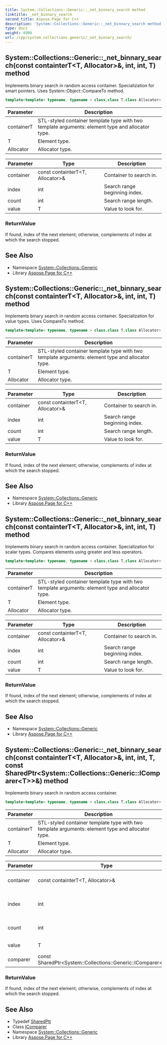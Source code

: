 ```yaml
---
title: System::Collections::Generic::_net_binnary_search method
linktitle: _net_binnary_search
second_title: Aspose.Page for C++
description: 'System::Collections::Generic::_net_binnary_search method. Implements binary search in random access container. Specialization for smart pointers. Uses System::Object::CompareTo method in C++.'
type: docs
weight: 4900
url: /cpp/system.collections.generic/_net_binnary_search/
---
```

## System::Collections::Generic::_net_binnary_search(const containterT\<T, Allocator\>\&, int, int, T) method


Implements binary search in random access container. Specialization for smart pointers. Uses System::Object::CompareTo method.

```cpp
template<template< typename, typename > class,class T,class Allocator> std::enable_if<IsSmartPtr<T>::value, int>::type System::Collections::Generic::_net_binnary_search(const containterT<T, Allocator> &container, int index, int count, T value)
```


| Parameter | Description |
| --- | --- |
| containerT | STL-styled container template type with two template arguments: element type and allocator type. |
| T | Element type. |
| Allocator | Allocator type. |

| Parameter | Type | Description |
| --- | --- | --- |
| container | const containterT\<T, Allocator\>\& | Container to search in. |
| index | int | Search range beginning index. |
| count | int | Search range length. |
| value | T | Value to look for. |

### ReturnValue

If found, index of the next element; otherwise, complements of index at which the search stopped.

## See Also

* Namespace [System::Collections::Generic](../)
* Library [Aspose.Page for C++](../../)
## System::Collections::Generic::_net_binnary_search(const containterT\<T, Allocator\>\&, int, int, T) method


Implements binary search in random access container. Specialization for value types. Uses CompareTo method.

```cpp
template<template< typename, typename > class,class T,class Allocator> std::enable_if<!IsSmartPtr<T>::value &&!std::is_scalar<T>::value, int>::type System::Collections::Generic::_net_binnary_search(const containterT<T, Allocator> &container, int index, int count, T value)
```


| Parameter | Description |
| --- | --- |
| containerT | STL-styled container template type with two template arguments: element type and allocator type. |
| T | Element type. |
| Allocator | Allocator type. |

| Parameter | Type | Description |
| --- | --- | --- |
| container | const containterT\<T, Allocator\>\& | Container to search in. |
| index | int | Search range beginning index. |
| count | int | Search range length. |
| value | T | Value to look for. |

### ReturnValue

If found, index of the next element; otherwise, complements of index at which the search stopped.

## See Also

* Namespace [System::Collections::Generic](../)
* Library [Aspose.Page for C++](../../)
## System::Collections::Generic::_net_binnary_search(const containterT\<T, Allocator\>\&, int, int, T) method


Implements binary search in random access container. Specialization for scalar types. Compares elements using greater and less operators.

```cpp
template<template< typename, typename > class,class T,class Allocator> std::enable_if<std::is_scalar<T>::value, int>::type System::Collections::Generic::_net_binnary_search(const containterT<T, Allocator> &container, int index, int count, T value)
```


| Parameter | Description |
| --- | --- |
| containerT | STL-styled container template type with two template arguments: element type and allocator type. |
| T | Element type. |
| Allocator | Allocator type. |

| Parameter | Type | Description |
| --- | --- | --- |
| container | const containterT\<T, Allocator\>\& | Container to search in. |
| index | int | Search range beginning index. |
| count | int | Search range length. |
| value | T | Value to look for. |

### ReturnValue

If found, index of the next element; otherwise, complements of index at which the search stopped.

## See Also

* Namespace [System::Collections::Generic](../)
* Library [Aspose.Page for C++](../../)
## System::Collections::Generic::_net_binnary_search(const containterT\<T, Allocator\>\&, int, int, T, const SharedPtr\<System::Collections::Generic::IComparer\<T\>\>\&) method


Implements binary search in random access container.

```cpp
template<template< typename, typename > class,class T,class Allocator> int System::Collections::Generic::_net_binnary_search(const containterT<T, Allocator> &container, int index, int count, T value, const SharedPtr<System::Collections::Generic::IComparer<T>> &comparer)
```


| Parameter | Description |
| --- | --- |
| containerT | STL-styled container template type with two template arguments: element type and allocator type. |
| T | Element type. |
| Allocator | Allocator type. |

| Parameter | Type | Description |
| --- | --- | --- |
| container | const containterT\<T, Allocator\>\& | Container to search in. |
| index | int | Search range beginning index. |
| count | int | Search range length. |
| value | T | Value to look for. |
| comparer | const SharedPtr\<System::Collections::Generic::IComparer\<T\>\>\& | [Comparer](../comparer/) object. |

### ReturnValue

If found, index of the next element; otherwise, complements of index at which the search stopped.

## See Also

* Typedef [SharedPtr](../../system/sharedptr/)
* Class [IComparer](../icomparer/)
* Namespace [System::Collections::Generic](../)
* Library [Aspose.Page for C++](../../)
